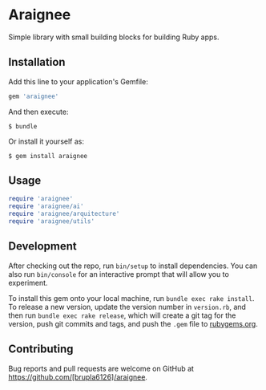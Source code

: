 # Araignee

Simple library with small building blocks for building Ruby apps.

## Installation

Add this line to your application's Gemfile:

```ruby
gem 'araignee'
```

And then execute:

    $ bundle

Or install it yourself as:

    $ gem install araignee

## Usage

```ruby
require 'araignee'
require 'araignee/ai'
require 'araignee/arquitecture'
require 'araignee/utils'
```

## Development

After checking out the repo, run `bin/setup` to install dependencies. You can also run `bin/console` for an interactive prompt that will allow you to experiment.

To install this gem onto your local machine, run `bundle exec rake install`. To release a new version, update the version number in `version.rb`, and then run `bundle exec rake release`, which will create a git tag for the version, push git commits and tags, and push the `.gem` file to [rubygems.org](https://rubygems.org).

## Contributing

Bug reports and pull requests are welcome on GitHub at https://github.com/[brupla6126]/araignee.

